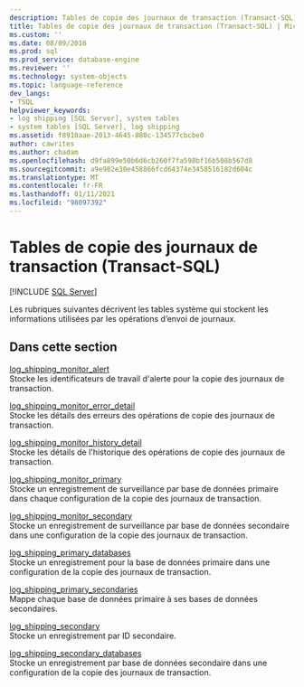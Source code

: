 ```yaml
---
description: Tables de copie des journaux de transaction (Transact-SQL)
title: Tables de copie des journaux de transaction (Transact-SQL) | Microsoft Docs
ms.custom: ''
ms.date: 08/09/2016
ms.prod: sql
ms.prod_service: database-engine
ms.reviewer: ''
ms.technology: system-objects
ms.topic: language-reference
dev_langs:
- TSQL
helpviewer_keywords:
- log shipping [SQL Server], system tables
- system tables [SQL Server], log shipping
ms.assetid: f8910aae-2013-4645-880c-134577cbcbe0
author: cawrites
ms.author: chadam
ms.openlocfilehash: d9fa899e50b6d6cb260f7fa598bf16b508b567d8
ms.sourcegitcommit: a9e982e30e458866fcd64374e3458516182d604c
ms.translationtype: MT
ms.contentlocale: fr-FR
ms.lasthandoff: 01/11/2021
ms.locfileid: "98097392"
---
```

# <a name="log-shipping-tables-transact-sql"></a>Tables de copie des journaux de transaction (Transact-SQL)
[!INCLUDE [SQL Server](../../includes/applies-to-version/sqlserver.md)]

  Les rubriques suivantes décrivent les tables système qui stockent les informations utilisées par les opérations d’envoi de journaux.  
  
## <a name="in-this-section"></a>Dans cette section  
 [log_shipping_monitor_alert](../../relational-databases/system-tables/log-shipping-monitor-alert-transact-sql.md)  
 Stocke les identificateurs de travail d'alerte pour la copie des journaux de transaction.  
  
 [log_shipping_monitor_error_detail](../../relational-databases/system-tables/log-shipping-monitor-error-detail-transact-sql.md)  
 Stocke les détails des erreurs des opérations de copie des journaux de transaction.  
  
 [log_shipping_monitor_history_detail](../../relational-databases/system-tables/log-shipping-monitor-history-detail-transact-sql.md)  
 Stocke les détails de l'historique des opérations de copie des journaux de transaction.  
  
 [log_shipping_monitor_primary](../../relational-databases/system-tables/log-shipping-monitor-primary-transact-sql.md)  
 Stocke un enregistrement de surveillance par base de données primaire dans chaque configuration de la copie des journaux de transaction.  
  
 [log_shipping_monitor_secondary](../../relational-databases/system-tables/log-shipping-monitor-secondary-transact-sql.md)  
 Stocke un enregistrement de surveillance par base de données secondaire dans une configuration de la copie des journaux de transaction.  
  
 [log_shipping_primary_databases](../../relational-databases/system-tables/log-shipping-primary-databases-transact-sql.md)  
 Stocke un enregistrement pour la base de données primaire dans une configuration de la copie des journaux de transaction.  
  
 [log_shipping_primary_secondaries](../../relational-databases/system-tables/log-shipping-primary-secondaries-transact-sql.md)  
 Mappe chaque base de données primaire à ses bases de données secondaires.  
  
 [log_shipping_secondary](../../relational-databases/system-tables/log-shipping-secondary-transact-sql.md)  
 Stocke un enregistrement par ID secondaire.  
  
 [log_shipping_secondary_databases](../../relational-databases/system-tables/log-shipping-secondary-databases-transact-sql.md)  
 Stocke un enregistrement par base de données secondaire dans une configuration de la copie des journaux de transaction.  
  
  
